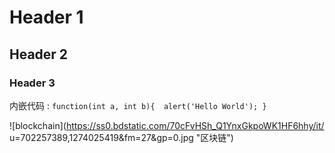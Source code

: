 # Header 1
## Header 2
### Header 3


内嵌代码 : `function(int a, int b){ 
               alert('Hello World');
            }`



![blockchain](https://ss0.bdstatic.com/70cFvHSh_Q1YnxGkpoWK1HF6hhy/it/
u=702257389,1274025419&fm=27&gp=0.jpg "区块链")

